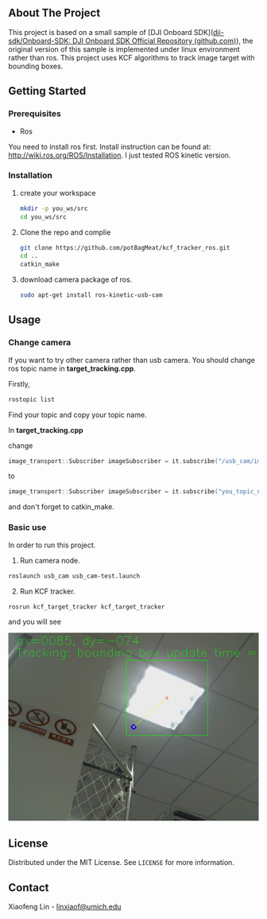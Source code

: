 ## About The Project

This project is based on a small sample of [DJI Onboard SDK]([dji-sdk/Onboard-SDK: DJI Onboard SDK Official Repository (github.com)](https://github.com/dji-sdk/Onboard-SDK)), the original version of this sample is implemented under linux environment rather than ros. This project uses KCF algorithms to track image target with bounding boxes. 

## Getting Started

### Prerequisites

 - Ros

You need to install ros first. Install instruction can be found at: http://wiki.ros.org/ROS/Installation. I just tested ROS kinetic version.

### Installation

1. create your workspace
   
   ```sh
   mkdir -p you_ws/src
   cd you_ws/src
   ```
   
2. Clone the repo and complie

   ```sh
   git clone https://github.com/potBagMeat/kcf_tracker_ros.git
   cd ..
   catkin_make
   ```

3. download camera package of ros.
   ```sh
   sudo apt-get install ros-kinetic-usb-cam
   ```



## Usage

### Change camera

If you want to try other camera rather than usb camera. You should change ros topic name in **target_tracking.cpp**.

Firstly,

```sh
rostopic list
```

Find your topic and copy your topic name.

In **target_tracking.cpp**

change

```c++
image_transport::Subscriber imageSubscriber = it.subscribe("/usb_cam/image_raw",10,imageCallBack);
```

to

```c++
image_transport::Subscriber imageSubscriber = it.subscribe("you_topic_name",10,imageCallBack);
```

and don't forget to catkin_make.

### Basic use

In order to run this project.

1. Run camera node.

```sh
roslaunch usb_cam usb_cam-test.launch
```

2. Run KCF tracker.

```sh
rosrun kcf_target_tracker kcf_target_tracker
```

and you will see 

![My Camera_screenshot_17.01.2021](./image/example.png)

## License

Distributed under the MIT License. See `LICENSE` for more information.



## Contact

Xiaofeng Lin - linxiaof@umich.edu



